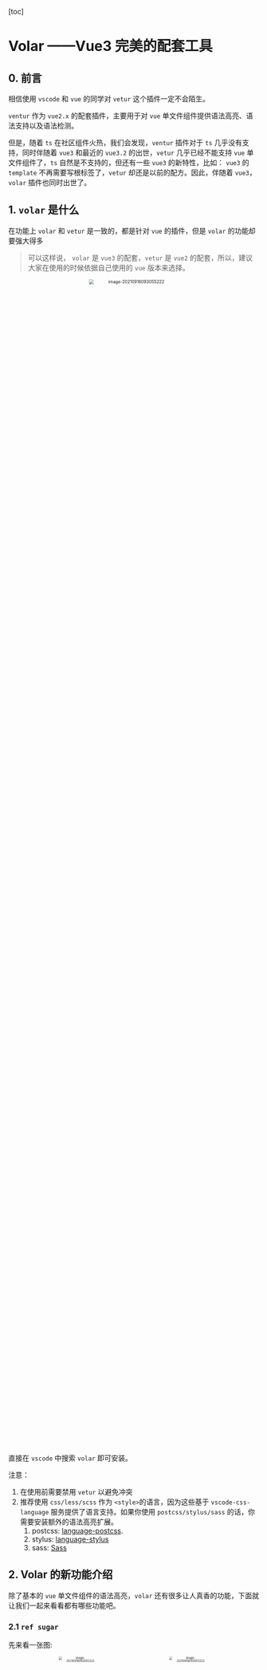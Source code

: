[toc]

# Volar ——Vue3 完美的配套工具

## 0. 前言

相信使用 `vscode` 和 `vue` 的同学对 `vetur` 这个插件一定不会陌生。

`ventur` 作为 `vue2.x` 的配套插件，主要用于对 `vue` 单文件组件提供语法高亮、语法支持以及语法检测。

但是，随着 `ts` 在社区组件火热，我们会发现，`ventur` 插件对于 `ts` 几乎没有支持，同时伴随着 `vue3` 和最近的 `vue3.2` 的出世，`vetur` 几乎已经不能支持 `vue` 单文件组件了，`ts` 自然是不支持的，但还有一些 `vue3` 的新特性，比如： `vue3` 的 `template` 不再需要写根标签了，`vetur` 却还是以前的配方。因此，伴随着 `vue3`，`volar` 插件也同时出世了。

## 1.  `volar` 是什么

在功能上 `volar` 和 `vetur` 是一致的，都是针对 `vue` 的插件，但是 `volar`  的功能却要强大得多

> 可以这样说， `volar`  是 `vue3` 的配套，`vetur` 是  `vue2` 的配套，所以，建议大家在使用的时候依据自己使用的 `vue` 版本来选择。

<div align='center'><img src="./img/volar/volar-插件.png" alt="image-20210918093055222" style="zoom:60%;" width='60%'/></div>

直接在 `vscode` 中搜索 `volar` 即可安装。

注意：

1. 在使用前需要禁用 `vetur` 以避免冲突
2. 推荐使用 `css/less/scss` 作为 `<style>`的语言，因为这些基于 `vscode-css-language` 服务提供了语言支持。如果你使用 `postcss/stylus/sass` 的话，你需要安装额外的语法高亮扩展。
   1. postcss: [language-postcss](https://marketplace.visualstudio.com/items?itemName=cpylua.language-postcss).
   2. stylus: [language-stylus](https://marketplace.visualstudio.com/items?itemName=sysoev.language-stylus)
   3. sass: [Sass](https://marketplace.visualstudio.com/items?itemName=Syler.sass-indented)

## 2. Volar 的新功能介绍

除了基本的 `vue` 单文件组件的语法高亮，`volar` 还有很多让人真香的功能，下面就让我们一起来看看都有哪些功能吧。

### 2.1 `ref sugar`

先来看一张图:

<div align='center'>
  <img src="./img/volar/ref-sugar-1.png" alt="image-20210918093055222" style="zoom:40%;" width='40%'/>&nbsp;&nbsp;&nbsp;&nbsp;
  <img src="./img/volar/ref-sugar-2.png" alt="image-20210918093055222" style="zoom:40%;" width='40%'/>
</div>

这里使用 `ref` 定义了一个 `count`，左边是我们普通的写法，注意看 `script setup` 上面的 `ref sugar`，当我点击这个 `checkbox` 后，就切换成了右边的写法了，自动为我们切换成了 `ref` 语法糖的写法了。这个 `checkbox` 还可以取消的，取消后就切换回普通的 `script setup` 的写法了。挺有意思吧！~

> 关于 ref 语法糖的大家可以去关注一下 vue 的 rfc，之前讨论得特别火热。

### 2.2 `template` 语法转换

再来看一张图：

<div align='center'>
  <img src="./img/volar/template-html.png" alt="image-20210918093055222" style="zoom:40%;" width='40%'/>&nbsp;&nbsp;&nbsp;&nbsp;
  <img src="./img/volar/template-pug.png" alt="image-20210918093055222" style="zoom:34%;" width='34%'/>
</div>

`vue` 中默认我们可以写两种 `template` 语法，一种是常用的 `html` , 一种是 `pug`， `pug` 的更加的精炼和简洁，但似乎大家用得不多，不知道是不是因为虽然简洁，但是却不直观的原因。

与 `ref sugar` 一样，`volar` 也为 `template` 提供了快捷的切换 `checkbox`，左边是 `html`，勾选上 `pug` 后为我们自动的装换成 `pug` 语法的模板，取消后转换回来，但似乎目前转换回来会有点问题，所以如果你不用的话，还是不要去点吧。

<div align='center'>
  <img src="./img/volar/template-html-2.png" alt="image-20210918093055222" style="zoom:40%;" width='40%'/>
  <p>这是切换回来的模板，会有一些格式问题</p>
</div>

### 2.3 `class references`

再来看图：

<div align='center'>
  <img src="./img/volar/class-references-1.png" alt="image-20210918093055222" style="zoom:27%;" width='27%'/> &nbsp;&nbsp;&nbsp;&nbsp;
  <img src="./img/volar/class-references-2.png" alt="image-20210918093055222" style="zoom:40%;" width='40%'/>
</div>

我们在 `style` 中所写的 `class` 是否有被引用，引用了几次，`volar` 插件都为我们安排得明明白白的，这样可以极快的发现哪些样式根本就没有被使用过，然后将其删除。

除此之外，在模板当中，鼠标 `hover` 到class 名上，显示 `Follw link(cmd+click)` ，意思是通过`cmd` 加上鼠标点击，就可以快速的跳转到对应的样式位置，这样就不用上线翻动或者 `cmd+f` 来查找了，真香。

<div align='center'>
  <img src="./img/volar/class-references-3.png" alt="image-20210918093055222" style="zoom:40%;" width='40%'/>
</div>

### 2.4 `props` 类型检测

`vue2` 中无法实现对 `props` 的类型检测，只有当运行后才能有一个控制台的提示，同时还仅仅限于 `Number, String, Boolean, Array`，`volar` 插件配合 `ts` 完美的实现了 `props` 的类型检测，来看图。

<div align='center'>
  <img src="./img/volar/props-1.png" alt="image-20210918093055222" style="zoom:40%;" width='40%'/>
   <p> 子组件中使用类型声明接收 msg 和 list props, 且必传 </p>
</div>

<div align='center'>
  <img src="./img/volar/props-2.png" alt="image-20210918093055222" style="zoom:50%;" width='50%'/>
  <p> 未传递 list props 时提示必传 </p>
  <img src="./img/volar/props-3.png" alt="image-20210918093055222" style="zoom:60%;" width='60%'/>
   <p> 类型传错是提示类型错误 </p>
</div>

简直是太巴适了，完美的语法提示。并且，点击传递的 `props` 还可以实现跳转，这里演示不出来，大家可以试试看。

### 2.5 各种语法提示

还是看图说话吧我们：

#### 2.5.1 模板语法提示

<div align='center'>
  <img src="./img/volar/tips-4.png" alt="image-20210918093055222" style="zoom:40%;" width='40%'/> &nbsp;&nbsp;&nbsp;&nbsp;
  <p>模板中语法提示</p>
</div>

`vue2` 中最我们比较头疼的一点是，在模板中使用变量是没有任何提示的，你只能凭借着记忆或者上下跳转查看才能在模板中写对应的字段，这一点在循环 `v-for` 中最能提现。`volar` 做到了，在模板中使用，再也不用担心我记不住对象的字段名字了。

#### 2.5.2 css module 语法提示

<div align='center'>
  <img src="./img/volar/tips-2-css-module.png" alt="image-20210918093055222" style="zoom:27%;" width='27%'/> &nbsp;&nbsp;&nbsp;&nbsp;
</div>

默认情况下，css module 在组件中维护了 `$style` 对象，使用时，也会有语法提示了

#### 2.5.3 `lang` 提示

<div align='center'>
  <img src="./img/volar/tips-1.png" alt="image-20210918093055222" style="zoom:30%;" width='30%'/> &nbsp;&nbsp;&nbsp;&nbsp;
  <img src="./img/volar/tips-3.png" alt="image-20210918093055222" style="zoom:36%;" width='36%'/>
</div>

这是 `script` 和 `style` 的 `lang` 提示。

### 2.6 编辑器三分天下

我相信 `vue` 最让人诟病的就是组件开发维护时的上下反复横跳，`script、style、template` 三者来回跳转个不停，真的最醉了。

`volar` 让我们得以三分天下，安装完 `volar` 插件后，编辑器右上角将出现这个图标。

<div align='center'>
  <img src="./img/volar/three-part.png" alt="image-20210918093055222" style="zoom:30%;" width='30%'/>
</div>

在开发组件过程中，点击这个图标，你会发现，编辑器分成了三个部分，左侧是 `script`,右侧上方是`template`，右侧下方是 `style` ，分别呢其它的模块都自动折叠起来了，哇塞，真香，不说了，赶快用起来。

<div align='center'>
  <img src="./img/volar/three-part-1.png" alt="image-20210918093055222" style="zoom:50%;" width='40%'/>
  <img src="./img/volar/three-part-2.png" alt="image-20210918093055222" style="zoom:55%;" width='55%'/>
</div>

## 3. 总结

总结啥呀，不总结了，用尤大大的图来压阵吧！！

`vue3.2 + TS + volar` = 正香。

<div align='center'>
  <img src="./img/volar/evanyou.png" alt="image-20210918093055222" style="zoom:60%;" width='60%'/>
</div>
